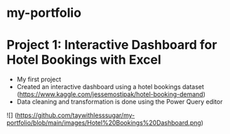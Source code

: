 # my-portfolio

# Project 1: Interactive Dashboard for Hotel Bookings with Excel
* My first project
* Created an interactive dashboard using a hotel bookings dataset (https://www.kaggle.com/jessemostipak/hotel-booking-demand)
* Data cleaning and transformation is done using the Power Query editor

![] (https://github.com/taywithlesssugar/my-portfolio/blob/main/images/Hotel%20Bookings%20Dashboard.png)
